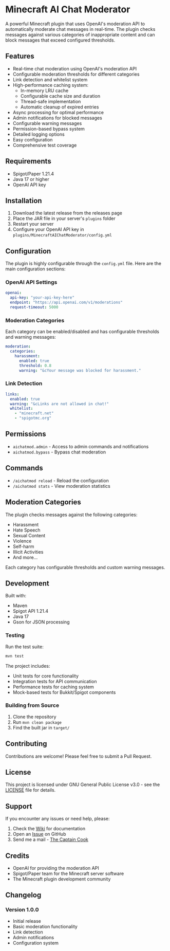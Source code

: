 # Minecraft AI Chat Moderator

A powerful Minecraft plugin that uses OpenAI's moderation API to automatically moderate chat messages in real-time. The plugin checks messages against various categories of inappropriate content and can block messages that exceed configured thresholds.

## Features

- Real-time chat moderation using OpenAI's moderation API
- Configurable moderation thresholds for different categories
- Link detection and whitelist system
- High-performance caching system:
    - In-memory LRU cache
    - Configurable cache size and duration
    - Thread-safe implementation
    - Automatic cleanup of expired entries
- Async processing for optimal performance
- Admin notifications for blocked messages
- Configurable warning messages
- Permission-based bypass system
- Detailed logging options
- Easy configuration
- Comprehensive test coverage

## Requirements

- Spigot/Paper 1.21.4
- Java 17 or higher
- OpenAI API key

## Installation

1. Download the latest release from the releases page
2. Place the JAR file in your server's `plugins` folder
3. Restart your server
4. Configure your OpenAI API key in `plugins/MinecraftAIChatModerator/config.yml`

## Configuration

The plugin is highly configurable through the `config.yml` file. Here are the main configuration sections:

### OpenAI API Settings
```yaml
openai:
  api-key: "your-api-key-here"
  endpoint: "https://api.openai.com/v1/moderations"
  request-timeout: 5000
```

### Moderation Categories
Each category can be enabled/disabled and has configurable thresholds and warning messages:
```yaml
moderation:
  categories:
    harassment:
      enabled: true
      threshold: 0.8
      warning: "&cYour message was blocked for harassment."
```

### Link Detection
```yaml
links:
  enabled: true
  warning: "&cLinks are not allowed in chat!"
  whitelist:
    - "minecraft.net"
    - "spigotmc.org"
```

## Permissions

- `aichatmod.admin` - Access to admin commands and notifications
- `aichatmod.bypass` - Bypass chat moderation

## Commands

- `/aichatmod reload` - Reload the configuration
- `/aichatmod stats` - View moderation statistics

## Moderation Categories

The plugin checks messages against the following categories:

- Harassment
- Hate Speech
- Sexual Content
- Violence
- Self-harm
- Illicit Activities
- And more...

Each category has configurable thresholds and custom warning messages.

## Development

Built with:
- Maven
- Spigot API 1.21.4
- Java 17
- Gson for JSON processing

### Testing

Run the test suite:
```bash
mvn test
```

The project includes:
- Unit tests for core functionality
- Integration tests for API communication
- Performance tests for caching system
- Mock-based tests for Bukkit/Spigot components

### Building from Source

1. Clone the repository
2. Run `mvn clean package`
3. Find the built jar in `target/`

## Contributing

Contributions are welcome! Please feel free to submit a Pull Request.

## License

This project is licensed under GNU General Public License v3.0 - see the [LICENSE](https://github.com/TheCaptainCook/ChatModerationWithAI/blob/main/LICENSE) file for details.

## Support

If you encounter any issues or need help, please:
1. Check the [Wiki](https://github.com/TheCaptainCook/ChatModerationWithAI/wiki) for documentation
2. Open an [Issue](https://github.com/TheCaptainCook/ChatModerationWithAI/issues) on GitHub
3. Send me a mail - [The Captain Cook](mailto:Masem@duck.com)

## Credits

- OpenAI for providing the moderation API
- Spigot/Paper team for the Minecraft server software
- The Minecraft plugin development community

## Changelog

### Version 1.0.0
- Initial release
- Basic moderation functionality
- Link detection
- Admin notifications
- Configuration system
